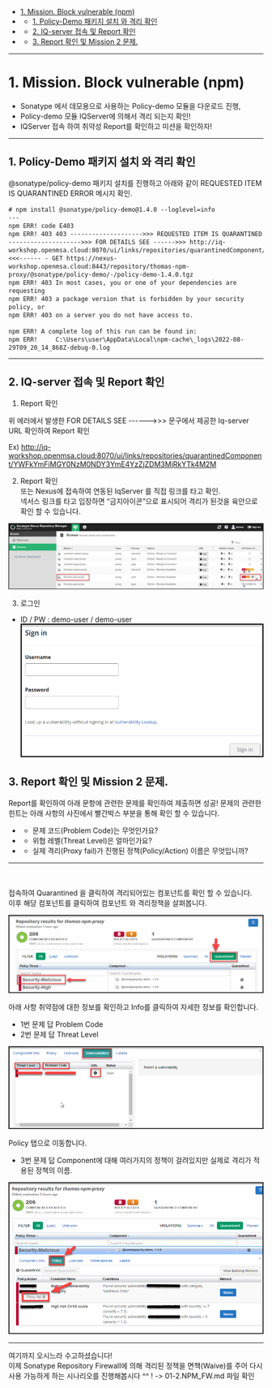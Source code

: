 *   [1\. Mission. Block vulnerable (npm)](#1.Mission.Blockvulnerable(npm))
*   *   [1\. Policy-Demo 패키지 설치 와 격리 확인](#1.Policy-Demo패키지설치와격리확인)
*   *   [2\. IQ-server 접속 및 Report 확인](#2-iq-server-접속-및-report-확인)
*   *   [3\. Report 확인 및 Mission 2 문제.](#3-report-확인-및-mission-2-문제)

---
# 1. Mission. Block vulnerable (npm)
* Sonatype 에서 데모용으로 사용하는 Policy-demo 모듈을 다운로드 진행,
* Policy-demo 모듈 IQServer에 의해서 격리 되는지 확인! 
* IQServer 접속 하여 취약성 Report를 확인하고 미션을 확인하자! 
---
## 1. Policy-Demo 패키지 설치 와 격리 확인
@sonatype/policy-demo 패키지 설치를 진행하고 아래와 같이 
REQUESTED ITEM IS QUARANTINED ERROR 메시지 확인.

```
# npm install @sonatype/policy-demo@1.4.0 --loglevel=info
---
npm ERR! code E403
npm ERR! 403 403 -------------------->>> REQUESTED ITEM IS QUARANTINED -------------------->>> FOR DETAILS SEE ------>>> http://iq-workshop.openmsa.cloud:8070/ui/links/repositories/quarantinedComponent/YWFkYmFiMGY0NzM0NDY3YmE4YzZjZDM3MjRkYTk4M2M <<<------ - GET https://nexus-workshop.openmsa.cloud:8443/repository/thomas-npm-proxy/@sonatype/policy-demo/-/policy-demo-1.4.0.tgz
npm ERR! 403 In most cases, you or one of your dependencies are requesting
npm ERR! 403 a package version that is forbidden by your security policy, or
npm ERR! 403 on a server you do not have access to.

npm ERR! A complete log of this run can be found in:
npm ERR!     C:\Users\user\AppData\Local\npm-cache\_logs\2022-08-29T09_20_14_868Z-debug-0.log
```
---

## 2. IQ-server 접속 및 Report 확인
1.  Report 확인 

위 에러에서 발생한 FOR DETAILS SEE ------>>>  문구에서 제공한 Iq-server URL 확인하여 Report 확인 

Ex) http://iq-workshop.openmsa.cloud:8070/ui/links/repositories/quarantinedComponent/YWFkYmFiMGY0NzM0NDY3YmE4YzZjZDM3MjRkYTk4M2M


2. Report 확인 <br>
또는 Nexus에 접속하여 연동된 IqServer 를 직접 링크를 타고 확인. <br>
넥서스 링크를 타고 입장하면 “금지아이콘”으로 표시되어 격리가 된것을 육안으로 확인 할 수 있습니다.

![img](https://github.com/OSCKOREA-WORKSHOP/NEXUS-FIREWALL-202306/blob/master/img/nexus_report.png)

3. 로그인
* ID / PW : demo-user / demo-user <br>
![img](https://github.com/OSCKOREA-WORKSHOP/NEXUS-FIREWALL-202306/blob/master/img/iq-server-login.png)

## 3. Report 확인 및 Mission 2 문제.
Report를 확인하여 아래 문항에 관련한 문제를 확인하여 제출하면 성공!
문제의 관련한 힌트는 아래 사항의 사진에서 빨간박스 부분을 통해 확인 할 수 있습니다.

* * 문제 코드(Problem Code)는 무엇인가요?
* * 위협 레벨(Threat Level)은 얼마인가요?
* * 실제 격리(Proxy fail)가 진행된 정책(Policy/Action) 이름은 무엇입니까?
--- 
<br> <br>
접속하여 Quarantined 을 클릭하여 격리되어있는 컴포넌트를 확인 할 수 있습니다.<br>
이후 해당 컴포넌트를 클릭하여 컴포넌트 와 격리정책을 살펴봅니다. <br>

![img](https://github.com/OSCKOREA-WORKSHOP/NEXUS-FIREWALL-202306/blob/master/img/1.Quarantined.png)

아래 사항 취약점에 대한 정보를 확인하고 Info를 클릭하여 자세한 정보를 확인합니다.

* 1번 문제 답 Problem Code
* 2번 문제 답 Threat Level

![img](https://github.com/OSCKOREA-WORKSHOP/NEXUS-FIREWALL-202306/blob/master/img/2.Vulnerabilities.png)


Policy 탭으로 이동합니다.

* 3번 문제 답 Component에 대해 여러가지의 정책이 걸려있지만 실제로 격리가 적용된 정책의 이름.

![img](https://github.com/OSCKOREA-WORKSHOP/NEXUS-FIREWALL-202306/blob/master/img/1.policy.png)

--- 
여기까지 오시느라 수고하셨습니다!<br>
이제 Sonatype Repository Firewall에 의해 격리된 정책을 면책(Waive)를 주어 다시 사용 가능하게 하는 시나리오를 진행해봅시다 ^^ !
-> 01-2.NPM_FW.md 파일 확인